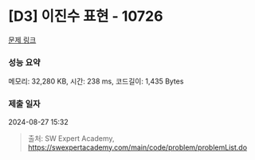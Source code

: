 # [D3] 이진수 표현 - 10726 

[문제 링크](https://swexpertacademy.com/main/code/problem/problemDetail.do?contestProbId=AXRSXf_a9qsDFAXS) 

### 성능 요약

메모리: 32,280 KB, 시간: 238 ms, 코드길이: 1,435 Bytes

### 제출 일자

2024-08-27 15:32



> 출처: SW Expert Academy, https://swexpertacademy.com/main/code/problem/problemList.do
